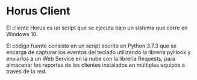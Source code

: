 # Horus Client
El cliente Horus es un script que se ejecuta bajo un sistema que corre en Windows 10.

El código fuente consiste en un script escrito en Python 3.7.3 que se encarga de capturar los eventos del teclado utilizando la librería pyHook y enviarlos a un Web Service en la nube con la librería Requests, para almacenar los reportes de los clientes instalados en múltiples equipos a través de la red.
